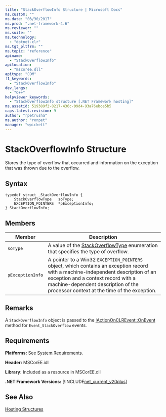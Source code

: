 ```yaml
---
title: "StackOverflowInfo Structure | Microsoft Docs"
ms.custom: ""
ms.date: "03/30/2017"
ms.prod: ".net-framework-4.6"
ms.reviewer: ""
ms.suite: ""
ms.technology: 
  - "dotnet-clr"
ms.tgt_pltfrm: ""
ms.topic: "reference"
apiname: 
  - "StackOverflowInfo"
apilocation: 
  - "mscoree.dll"
apitype: "COM"
f1_keywords: 
  - "StackOverflowInfo"
dev_langs: 
  - "C++"
helpviewer_keywords: 
  - "StackOverflowInfo structure [.NET Framework hosting]"
ms.assetid: 519389f2-0217-436c-99d4-93a76ebce5b5
caps.latest.revision: 9
author: "rpetrusha"
ms.author: "ronpet"
manager: "wpickett"
---
```

# StackOverflowInfo Structure
Stores the type of overflow that occurred and information on the exception that was thrown due to the overflow.  
  
## Syntax  
  
```  
typedef struct _StackOverflowInfo {  
    StackOverflowType   soType;  
    EXCEPTION_POINTERS  *pExceptionInfo;  
} StackOverflowInfo;  
```  
  
## Members  
  
|Member|Description|  
|------------|-----------------|  
|`soType`|A value of the [StackOverflowType](../../../../docs/framework/unmanaged-api/hosting/stackoverflowtype-enumeration.md) enumeration that specifies the type of overflow.|  
|`pExceptionInfo`|A pointer to a Win32 `EXCEPTION_POINTERS` object, which contains an exception record with a machine-independent description of an exception and a context record with a machine-dependent description of the processor context at the time of the exception.|  
  
## Remarks  
 A `StackOverflowInfo` object is passed to the [IActionOnCLREvent::OnEvent](../../../../docs/framework/unmanaged-api/hosting/iactiononclrevent-onevent-method.md) method for `Event_StackOverflow` events.  
  
## Requirements  
 **Platforms:** See [System Requirements](../../../../docs/framework/getting-started/system-requirements.md).  
  
 **Header:** MSCorEE.idl  
  
 **Library:** Included as a resource in MSCorEE.dll  
  
 **.NET Framework Versions:** [!INCLUDE[net_current_v20plus](../../../../includes/net-current-v20plus-md.md)]  
  
## See Also  
 [Hosting Structures](../../../../docs/framework/unmanaged-api/hosting/hosting-structures.md)
